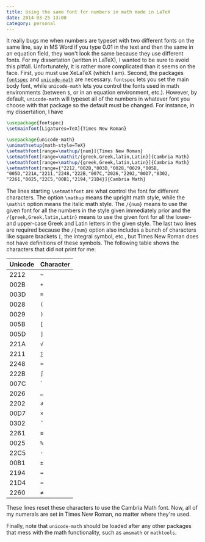 ```yaml
---
title: Using the same font for numbers in math mode in LaTeX
date: 2014-03-25 13:00
category: personal
---
```


It really bugs me when numbers are typeset with two different fonts on the same
line, say in MS Word if you type 0.01 in the text and then the same in an
equation field, they won't look the same because they use different fonts. For
my dissertation (written in LaTeX), I wanted to be sure to avoid this pitfall.
Unfortunately, it is rather more complicated than it seems on the face. First,
you must use XeLaTeX (which I am). Second, the packages [`fontspec`][1] and
[`unicode-math`][2] are necessary. `fontspec` lets you set the main body font,
while `unicode-math` lets you control the fonts used in math environments
(between `$`, or in an equation environment, etc.). However, by default,
`unicode-math` will typeset all of the numbers in whatever font you choose with
that package so the default must be changed. <!--more--> For instance, in  my
dissertation, I have

```latex
\usepackage{fontspec}
\setmainfont[Ligatures=TeX]{Times New Roman}

\usepackage{unicode-math}
\unimathsetup{math-style=TeX}
\setmathfont[range=\mathup/{num}]{Times New Roman}
\setmathfont[range=\mathit/{greek,Greek,latin,Latin}]{Cambria Math}
\setmathfont[range=\mathup/{greek,Greek,latin,Latin}]{Cambria Math}
\setmathfont[range={"2212,"002B,"003D,"0028,"0029,"005B,
"005D,"221A,"2211,"2248,"222B,"007C,"2026,"2202,"00D7,"0302,
"2261,"0025,"22C5,"00B1,"2194,"21D4}]{Cambria Math}
```

The lines starting `\setmathfont` are what control the font for different
characters. The option `\mathup` means the upright math style, while the
`\mathit` option means the italic math style. The `/{num}` means to use the
given font for all the numbers in the style given immediately prior and the
`/{greek,Greek,latin,Latin}` means to use the given font for all the lower- and
upper-case Greek and Latin letters in the given style. The last two lines are
required because the `/{num}` option also includes a bunch of characters like
square brackets `[`, the integral symbol, etc., but Times New Roman does not
have definitions of these symbols. The following table shows the characters that
did not print for me:

 Unicode  |  Character
--------- | -----------
  2212    |     `−`
  002B    |     `+`
  003D    |     `=`
  0028    |     `(`
  0029    |     `)`
  005B    |     `[`
  005D    |     `]`
  221A    |     `√`
  2211    |     `∑`
  2248    |     `≈`
  222B    |     `∫`
  007C    |     `|`
  2026    |     `…`
  2202    |     `∂`
  00D7    |     `×`
  0302    |     `̂`
  2261    |     `≡`
  0025    |     `%`
  22C5    |     `⋅`
  00B1    |     `±`
  2194    |     `↔`
  21D4    |     `⇔`
  2260    |     `≠`

These lines reset these characters to use the Cambria Math font. Now, all of my
numerals are set in Times New Roman, no matter where they're used.

Finally, note that `unicode-math` should be loaded after any other packages that
mess with the math functionality, such as `amsmath` or `mathtools`.

[1]: http://ctan.org/pkg/fontspec
[2]: http://ctan.org/pkg/unicode-math
